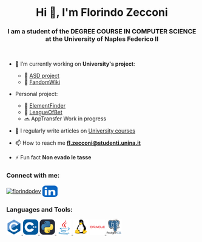 <h1 align="center">Hi 👋, I'm Florindo Zecconi</h1>
<h3 align="center">I am a student of the DEGREE COURSE IN COMPUTER SCIENCE at the University of Naples Federico II</h3>

<p align="left"> <a href="https://twitter.com/" target="blank"><img src="https://img.shields.io/twitter/follow/?logo=twitter&style=for-the-badge" alt="" /></a> </p>

- 🔭 I’m currently working on **University's project**:
    - 🚀 [ASD project](https://github.com/FlorindoDev/Laboratorio-Algoritmi-e-Strutture-dati-)
    - 🚀 [FandomWiki](https://github.com/FlorindoDev/SoftwereWiki)
      
- Personal project:
    - 🚀 [ElementFinder](https://github.com/FlorindoDev/ElementFinder)
    - 🚀 [LeagueOfBet](https://github.com/FlorindoDev/LeagueOfBet)
    - 🔜 AppTransfer Work in progress

- 📝 I regularly write articles on [University courses](https://informatica.dieti.unina.it)

- 📫 How to reach me **fl.zecconi@studenti.unina.it**

- ⚡ Fun fact **Non evado le tasse**

<h3 align="left">Connect with me:</h3>
<p align="left">
<a href="https://www.instagram.com/florindo_zec" target="blank"><img align="center" src="https://raw.githubusercontent.com/rahuldkjain/github-profile-readme-generator/master/src/images/icons/Social/instagram.svg" alt="florindodev" height="30" width="40" /></a>
<a href="https://www.linkedin.com/in/florindo-zecconi-aa0368314?utm_source=share&utm_campaign=share_via&utm_content=profile&utm_medium=ios_app" target="blank"><img align="center" src="https://raw.githubusercontent.com/tandpfun/skill-icons/65dea6c4eaca7da319e552c09f4cf5a9a8dab2c8/icons/LinkedIn.svg" alt="florindoDev" height="30" width="40" /></a>
</p>

<h3 align="left">Languages and Tools:</h3>

<p align="left"> <a href="https://www.cprogramming.com/" target="_blank" rel="noreferrer"> <img src="https://raw.githubusercontent.com/devicons/devicon/master/icons/c/c-original.svg" alt="c" width="40" height="40"/> </a> <a href="https://www.w3schools.com/cpp/default.asp" target="_blank" rel="noreferrer"> <img src="https://raw.githubusercontent.com/tandpfun/skill-icons/65dea6c4eaca7da319e552c09f4cf5a9a8dab2c8/icons/CPP.svg" alt="c++" width="40" height="40"/> </a> <a href="https://docs.python.org/3/" target="_blank" rel="noreferrer"> <img src="https://raw.githubusercontent.com/tandpfun/skill-icons/65dea6c4eaca7da319e552c09f4cf5a9a8dab2c8/icons/Python-Dark.svg" alt="python" width="40" height="40"/> </a> <a href="https://www.java.com" target="_blank" rel="noreferrer"> <img src="https://raw.githubusercontent.com/devicons/devicon/master/icons/java/java-original.svg" alt="java" width="40" height="40"/> </a>
  <a href="https://www.linux.org/" target="_blank" rel="noreferrer">
  <img src="https://raw.githubusercontent.com/devicons/devicon/master/icons/linux/linux-original.svg" alt="linux" width="40" height="40"/></a>  <a href="https://www.oracle.com/" target="_blank" rel="noreferrer"> <img src="https://raw.githubusercontent.com/devicons/devicon/master/icons/oracle/oracle-original.svg" alt="oracle" width="40" height="40"/> </a><a href="https://www.postgresql.org" target="_blank" rel="noreferrer"> <img src="https://raw.githubusercontent.com/devicons/devicon/master/icons/postgresql/postgresql-original-wordmark.svg" alt="postgresql" width="40" height="40"/> </a> </p>

